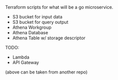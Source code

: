 Terraform scripts for what will be a go microservice.

* S3 bucket for input data
* S3 bucket for query output
* Athena Workgroup
* Athena Database
* Athena Table w/ storage descriptor

TODO:

* Lambda
* API Gateway

(above can be taken from another repo)